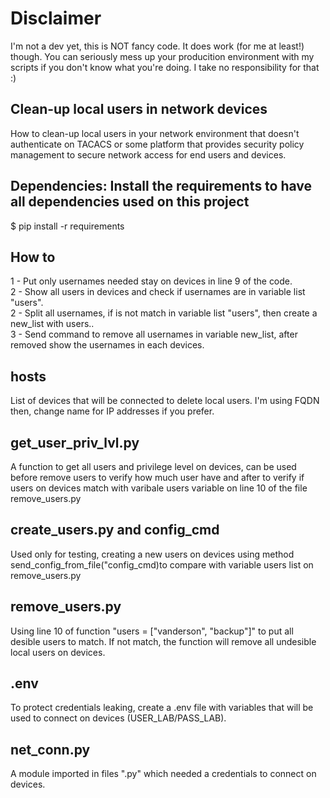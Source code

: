 # Disclaimer
I'm not a dev yet, this is NOT fancy code. It does work (for me at least!) though. You can seriously mess up your producition environment with my scripts if you don't know what you're doing. I take no responsibility for that :)</br>

## Clean-up local users in network devices

How to clean-up local users in your network environment that doesn't authenticate on TACACS or some platform that provides security policy management to secure network access for end users and devices.

## Dependencies: Install the requirements to have all dependencies used on this project
$ pip install -r requirements

## How to 
1 - Put only usernames needed stay on devices in line 9 of the code.<br/>
2 - Show all users in devices and check if usernames are in variable list "users".<br/>
2 - Split all usernames, if is not match in variable list "users", then create a new_list with users..<br/>
3 - Send command to remove all usernames in variable new_list, after removed show the usernames in each devices.<br/>

## hosts
List of devices that will be connected to delete local users. I'm using FQDN then, change name for IP addresses if you prefer.

## get_user_priv_lvl.py
A function to get all users and privilege level on devices, can be used before remove users to verify how much user have and after to verify if users on devices match with varibale users variable on line 10 of the file remove_users.py

## create_users.py and config_cmd
Used only for testing, creating a new users on devices using method send_config_from_file("config_cmd)to compare with variable users list on remove_users.py

## remove_users.py
Using line 10 of function "users = ["vanderson", "backup"]" to put all desible users to match. If not match, the function will remove all undesible local users on devices.

## .env
To protect credentials leaking, create a .env file with variables that will be used to connect on devices (USER_LAB/PASS_LAB).

## net_conn.py
A module imported in files ".py" which needed a credentials to connect on devices.


